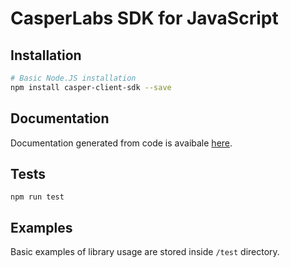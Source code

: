 # CasperLabs SDK for JavaScript

## Installation

```bash
# Basic Node.JS installation
npm install casper-client-sdk --save
```

## Documentation

Documentation generated from code is avaibale [here](https://casper-ecosystem.github.io/casper-client-sdk/code/).

## Tests

```
npm run test
```

## Examples

Basic examples of library usage are stored inside `/test` directory.
